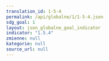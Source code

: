 ```yaml
---
translation_id: 1-5-4
permalink: /api/globalne/1/1-5-4.json
sdg_goal: 1
layout: json_globalne_goal_indicator
indicator: "1.5.4"
zmienne: null
kategorie: null
source_url: null
---
```

